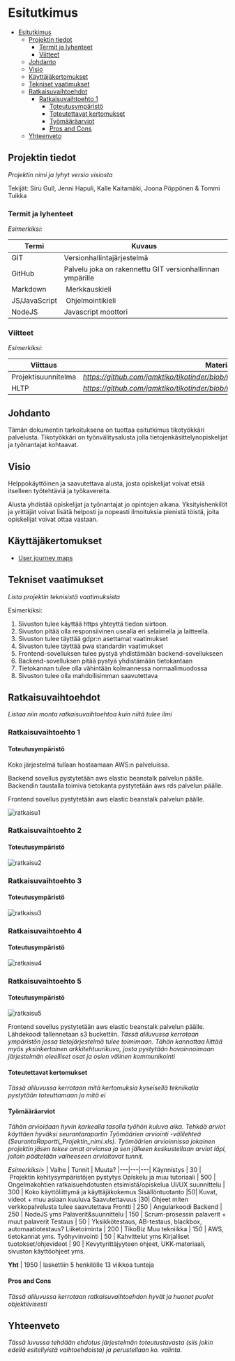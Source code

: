 # Esitutkimus

- [Esitutkimus](#esitutkimus)
  - [Projektin tiedot](#projektin-tiedot)
    - [Termit ja lyhenteet](#termit-ja-lyhenteet)
    - [Viitteet](#viitteet)
  - [Johdanto](#johdanto)
  - [Visio](#visio)
  - [Käyttäjäkertomukset](#k%C3%A4ytt%C3%A4j%C3%A4kertomukset)
  - [Tekniset vaatimukset](#tekniset-vaatimukset)
  - [Ratkaisuvaihtoehdot](#ratkaisuvaihtoehdot)
    - [Ratkaisuvaihtoehto 1](#ratkaisuvaihtoehto-1)
      - [Toteutusympäristö](#toteutusymp%C3%A4rist%C3%B6)
      - [Toteutettavat kertomukset](#toteutettavat-kertomukset)
      - [Työmääräarviot](#ty%C3%B6m%C3%A4%C3%A4r%C3%A4arviot)
      - [Pros and Cons](#pros-and-cons)
  - [Yhteenveto](#yhteenveto)

## Projektin tiedot

_Projektin nimi ja lyhyt versio visiosta_

Tekijät:
Siru Gull, Jenni Hapuli, Kalle Kaitamäki, Joona Pöppönen & Tommi Tuikka


### Termit ja lyhenteet

_Esimerkiksi:_

| Termi | Kuvaus |
|---|---|
GIT | Versionhallintajärjestelmä
GitHub | Palvelu joka on rakennettu GIT versionhallinnan ympärille
Markdown | Merkkauskieli
JS/JavaScript | Ohjelmointikieli
NodeJS | Javascript moottori
### Viitteet

_Esimerkiksi:_

| Viittaus | Materiaali |
|---|---|
Projektisuunnitelma |_https://github.com/jamktiko/tikotinder/blob/main/documents/projektisuunnitelma.md_
HLTP | _https://github.com/jamktiko/tikotinder/blob/main/documents/hltp.md_


## Johdanto

Tämän dokumentin tarkoituksena on tuottaa esitutkimus tikotyökkäri palvelusta. Tikotyökkäri on työnvälitysalusta jolla tietojenkäsittelynopiskelijat ja työnantajat kohtaavat.


## Visio


Helppokäyttöinen ja saavutettava alusta, josta opiskelijat voivat etsiä itselleen työtehtäviä ja työkavereita.

Alusta yhdistää opiskelijat ja työnantajat jo opintojen aikana. Yksityishenkilöt ja yrittäjät voivat lisätä helposti ja nopeasti ilmoituksia pienistä töistä, joita opiskelijat voivat ottaa vastaan.

## Käyttäjäkertomukset

- [User journey maps](https://www.figma.com/file/MmvS1n5CDsOgFQ0H0htaYF/Palvelupolut%2Ftikoty%C3%B6kk%C3%A4ri?node-id=0%3A1)

## Tekniset vaatimukset

_Lista projektin teknisistä vaatimuksista_

Esimerkiksi:

1. Sivuston tulee käyttää https yhteyttä tiedon siirtoon.
2. Sivuston pitää olla responsiivinen usealla eri selaimella ja laitteella.
3. Sivuston tulee täyttää gdpr:n asettamat vaatimukset
4. Sivuston tulee täyttää pwa standardin vaatimukset
5. Frontend-sovelluksen tulee pystyä yhdistämään backend-sovellukseen
6. Backend-sovelluksen pitää pystyä yhdistämään tietokantaan
7. Tietokannan tulee olla vähintään kolmannessa normaalimuodossa
8. Sivuston tulee olla mahdollisimman saavutettava


## Ratkaisuvaihtoehdot

_Listaa niin monta ratkaisuvaihtoehtoa kuin niitä tulee ilmi_

### Ratkaisuvaihtoehto 1

#### Toteutusympäristö

Koko järjestelmä tullaan hostaamaan AWS:n palveluissa.

Backend sovellus pystytetään aws elastic beanstalk palvelun päälle. Backendin taustalla toimiva tietokanta pystytetään aws rds palvelun päälle.

Frontend sovellus pystytetään aws elastic beanstalk palvelun päälle.

![ratkaisu1](https://user-images.githubusercontent.com/79013696/190395206-3c8e9bee-d2bc-45c3-a481-d61da3ed00aa.png)


### Ratkaisuvaihtoehto 2

#### Toteutusympäristö
![ratkaisu2](https://user-images.githubusercontent.com/79013696/190395405-26be9f26-151a-4d30-9e41-308898f0d416.png)

### Ratkaisuvaihtoehto 3

#### Toteutusympäristö
![ratkaisu3](https://user-images.githubusercontent.com/79013696/190395455-2e177d99-aaf2-44fd-9a97-d52f26b1131f.png)

### Ratkaisuvaihtoehto 4

#### Toteutusympäristö
![ratkaisu4](https://user-images.githubusercontent.com/79013696/190395517-41a5a175-7f08-40c5-9d11-a3b66330a2cd.png)

### Ratkaisuvaihtoehto 5

#### Toteutusympäristö
![ratkaisu5](https://user-images.githubusercontent.com/79013696/190395555-e7972092-9069-4d03-99b2-fb97a141009e.png)

Frontend sovellus pystytetään aws elastic beanstalk palvelun päälle. Lähdekoodi tallennetaan s3 buckettiin.
_Tässä aliluvussa kerrotaan ympäristön jossa tietojärjestelmä tulee toimimaan. Tähän kannattaa liittää myös yksinkertainen arkkitehtuurikuva, josta pystytään havainnoimaan järjestelmän oleelliset osat ja osien välinen kommunikointi_

#### Toteutettavat kertomukset

_Tässä aliluvussa kerrotaan mitä kertomuksia kyseisellä tekniikalla pystytään toteuttamaan ja mitä ei_

#### Työmääräarviot

_Tähän arvioidaan hyvin karkealla tasolla työhön kuluva aika. Tehkää arviot käyttäen hyväksi seurantaraportin Työmäärien arviointi -välilehteä (SeurantaRaportti_Projektin_nimi.xls). Työmäärien arvioinnissa jokainen projektin jäsen tekee omat arvionsa ja sen jälkeen keskustellaan arviot läpi, jolloin päätetään vaiheeseen arvioitavat tunnit._

_Esimerkiksi_>
| Vaihe | Tunnit | Muuta?
|---|---|---|
Käynnistys | 30 | Projektin kehitysympäristöjen pystytys
Opiskelu ja muu tutoriaali | 500 | Ongelmakohtien ratkaisuehdotusten etsimistä/opiskelua
UI/UX suunnittelu | 300 | Koko käyttöliittymä ja käyttäjäkokemus
Sisällöntuotanto |50| Kuvat, videot + muu asiaan kuuluva
Saavutettavuus |30| Ohjeet miten verkkopalvelusta tulee saavutettava
Frontti | 250 | Angularkoodi
Backend | 250 | NodeJS yms
Palaverit&suunnittelu | 150 | Scrum-prosessin palaverit + muut palaverit
Testaus | 50 | Yksikkötestaus, AB-testaus, blackbox, automaatiotestaus? 
Liiketoiminta | 200 | TikoBiz
Muu tekniikka | 150 | AWS, tietokannat yms.
Työhyvinvointi | 50 | Kahvittelut yms
Kirjalliset tuotokset/ohjevideot | 90 | Kevytyrittäjyyteen ohjeet,  UKK-materiaali, sivuston käyttöohjeet yms.

**Yht** | 1950 | laskettiin 5 henkilölle 13 viikkoa tunteja

#### Pros and Cons

_Tässä aliluvussa kerrotaan ratkaisuvaihtoehdon hyvät ja huonot puolet objektiivisesti_

## Yhteenveto

_Tässä luvussa tehdään ehdotus järjestelmän toteutustavasta (siis jokin edellä esitellyistä vaihtoehdoista) ja perustellaan ko. valinta._
